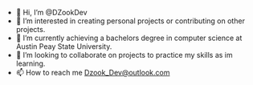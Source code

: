 - 👋 Hi, I’m @DZookDev
- 👀 I’m interested in creating personal projects or contributing on other projects.
- 🌱 I’m currently achieving a bachelors degree in computer science at Austin Peay State University.
- 💞️ I’m looking to collaborate on projects to practice my skills as im learning.
- 📫 How to reach me Dzook_Dev@outlook.com

<!---
DZookDev/DZookDev is a ✨ special ✨ repository because its `README.md` (this file) appears on your GitHub profile.
You can click the Preview link to take a look at your changes.
--->
